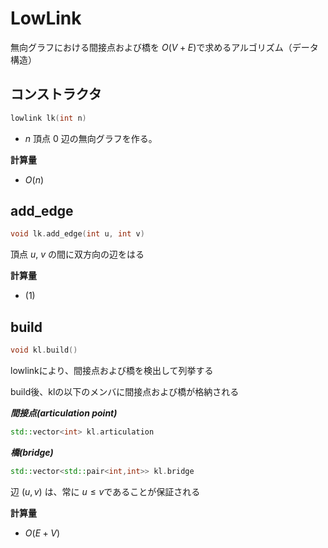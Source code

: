 # LowLink

無向グラフにおける間接点および橋を $O(V+E)$で求めるアルゴリズム（データ構造） 

## コンストラクタ

```cpp
lowlink lk(int n)
```

- $n$ 頂点 $0$ 辺の無向グラフを作る。

**計算量**

- $O(n)$

## add_edge

```cpp
void lk.add_edge(int u, int v)
```

頂点 $u$, $v$ の間に双方向の辺をはる   

**計算量**

- $(1)$

## build

```cpp
void kl.build()
```

lowlinkにより、間接点および橋を検出して列挙する  

build後、klの以下のメンバに間接点および橋が格納される  

***間接点(articulation point)***  
~~~cpp
std::vector<int> kl.articulation
~~~

***橋(bridge)***  
~~~cpp
std::vector<std::pair<int,int>> kl.bridge
~~~

辺 $(u, v)$ は、常に $u \leq v$であることが保証される

**計算量**

- $O(E+V)$